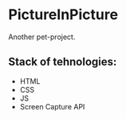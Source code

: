 # PictureInPicture
Another pet-project.
## Stack of tehnologies:
- HTML
- CSS
- JS
- Screen Capture API
